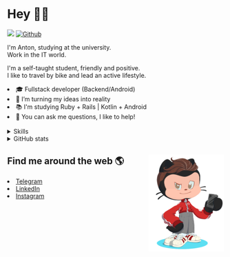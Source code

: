 # Hey 👋🏻 

![](https://komarev.com/ghpvc/?username=your-github-HarshBarash&color=grey) [![Github](https://img.shields.io/github/followers/HarshBarash?label=Follow&style=social)](https://github.com/HarshBarash)

I'm Anton, studying at the university. <br/>
Work in the IT world. 

I'm a self-taught student, friendly and positive. <br />
I like to travel by bike and lead an active lifestyle.

   <li>🎓 Fullstack developer (Backend/Android) </li>
   <li>🎯 I’m turning my ideas into reality </li>
   <li>📚 I'm studying Ruby + Rails | Kotlin + Android </li>
   <li>💬 You can ask me questions, I like to help! </li>

<br/>

<details>
    <summary> Skills </summary>
    <br />


   <img src="https://github.com/HarshBarash/HarshBarash/blob/master/app/assets/images/skills.png" alt="Hard Skills" />


   </details>


<details>
    <summary> GitHub stats</summary>
    <br />
   
<!--START_SECTION:waka-->
![Code Time](http://img.shields.io/badge/Code%20Time-9%20hrs%2054%20mins-blue)

![Profile Views](http://img.shields.io/badge/Profile%20Views-357-blue)

**🐱 My GitHub Data** 

> 🏆 55 Contributions in the Year 2022
 > 
> 📦 284.7 kB Used in GitHub's Storage 
 > 
> 🚫 Not Opted to Hire
 > 
> 📜 17 Public Repositories 
 > 
> 🔑 18 Private Repositories  
 > 
**I'm a Night 🦉** 

```text
🌞 Morning    57 commits     ███░░░░░░░░░░░░░░░░░░░░░░   12.31% 
🌆 Daytime    102 commits    █████░░░░░░░░░░░░░░░░░░░░   22.03% 
🌃 Evening    225 commits    ████████████░░░░░░░░░░░░░   48.6% 
🌙 Night      79 commits     ████░░░░░░░░░░░░░░░░░░░░░   17.06%

```
📅 **I'm Most Productive on Friday** 

```text
Monday       43 commits     ██░░░░░░░░░░░░░░░░░░░░░░░   9.29% 
Tuesday      62 commits     ███░░░░░░░░░░░░░░░░░░░░░░   13.39% 
Wednesday    52 commits     ██░░░░░░░░░░░░░░░░░░░░░░░   11.23% 
Thursday     46 commits     ██░░░░░░░░░░░░░░░░░░░░░░░   9.94% 
Friday       91 commits     █████░░░░░░░░░░░░░░░░░░░░   19.65% 
Saturday     91 commits     █████░░░░░░░░░░░░░░░░░░░░   19.65% 
Sunday       78 commits     ████░░░░░░░░░░░░░░░░░░░░░   16.85%

```


📊 **This Week I Spent My Time On** 

```text
⌚︎ Time Zone: Asia/Yekaterinburg

💬 Programming Languages: 
Ruby                     6 hrs 12 mins       ████████████████░░░░░░░░░   65.45% 
ERB                      1 hr 36 mins        ████░░░░░░░░░░░░░░░░░░░░░   17.02% 
Kotlin                   1 hr 29 mins        ████░░░░░░░░░░░░░░░░░░░░░   15.68% 
GitIgnore file           6 mins              ░░░░░░░░░░░░░░░░░░░░░░░░░   1.16% 
JavaScript               3 mins              ░░░░░░░░░░░░░░░░░░░░░░░░░   0.69%

🔥 Editors: 
RubyMine                 7 hrs 59 mins       █████████████████████░░░░   84.32% 
Android Studio           1 hr 29 mins        ████░░░░░░░░░░░░░░░░░░░░░   15.68%

💻 Operating System: 
Linux                    9 hrs 29 mins       █████████████████████████   100.0%

```

**I Mostly Code in Ruby** 

```text
Ruby                     11 repos            ████████░░░░░░░░░░░░░░░░░   33.33% 
Kotlin                   9 repos             ██████░░░░░░░░░░░░░░░░░░░   27.27% 
Java                     7 repos             █████░░░░░░░░░░░░░░░░░░░░   21.21% 
JavaScript               4 repos             ███░░░░░░░░░░░░░░░░░░░░░░   12.12% 
Python                   2 repos             █░░░░░░░░░░░░░░░░░░░░░░░░   6.06%

```


**Timeline**

![Chart not found](https://raw.githubusercontent.com/HarshBarash/HarshBarash/master/charts/bar_graph.png) 


 Last Updated on 09/01/2022
<!--END_SECTION:waka-->
   
<!--    <p align="center">
        <img src="https://github-profile-trophy.vercel.app/?username=HarshBarash&theme=darkhub&margin-w=15" alt="Trophies GitHub" />
    </p>
 -->
   
</details>

## Find me around the web 🌎 <a href="https://github.com//HarshBarash"><img align="right" width="175" height="225" src="https://github.com/HarshBarash/HarshBarash/blob/master/app/assets/images/antonbaranov.png"></a>
<li> <a href="https://t.me/HarshBarash"> Telegram </a> </li>
<li> <a href="https://linkedin.com/in/HarshBarash"> LinkedIn </a> </li>
<li> <a href="https://www.instagram.com/harsh.barash/"> Instagram </a> </li>
